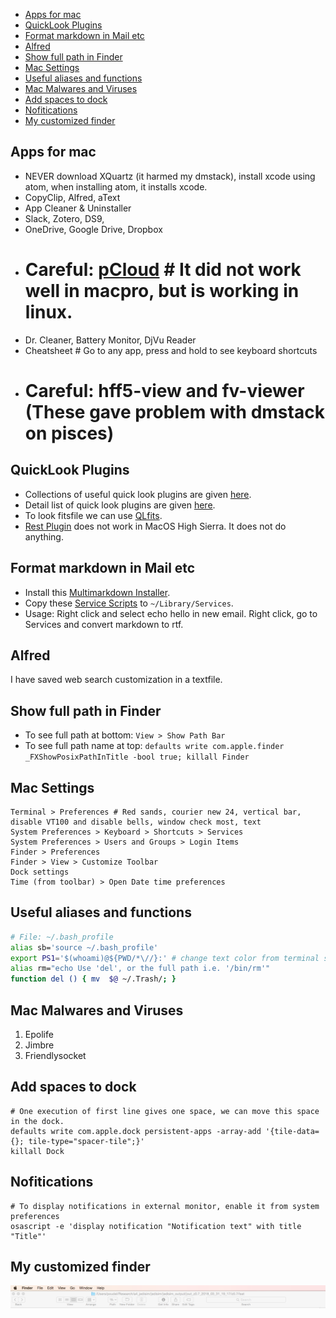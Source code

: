 - [Apps for mac](#apps-for-mac)
- [QuickLook Plugins](#quicklook-plugins)
- [Format markdown in Mail etc](#format-markdown-in-mail-etc)
- [Alfred](#alfred)
- [Show full path in Finder](#show-full-path-in-finder)
- [Mac Settings](#mac-settings)
- [Useful aliases and functions](#useful-aliases-and-functions)
- [Mac Malwares and Viruses](#mac-malwares-and-viruses)
- [Add spaces to dock](#add-spaces-to-dock)
- [Nofitications](#nofitications)
- [My customized finder](#my-customized-finder)

## Apps for mac
- NEVER download XQuartz (it harmed my dmstack), install xcode using atom, when installing atom, it installs xcode.
- CopyClip, Alfred, aText
- App Cleaner & Uninstaller
- Slack, Zotero, DS9, 
- OneDrive, Google Drive, Dropbox
- # Careful: [pCloud][pcloud] # It did not work well in macpro, but is working in linux.
- Dr. Cleaner, Battery Monitor, DjVu Reader
- Cheatsheet # Go to any app, press and hold to see keyboard shortcuts
- # Careful: hff5-view and fv-viewer (These gave problem with dmstack on pisces)

## QuickLook Plugins
- Collections of useful quick look plugins are given [here](https://github.com/sindresorhus/quick-look-plugins).
- Detail list of quick look plugins are given [here](http://www.quicklookplugins.com/).
- To look fitsfile we can use [QLfits](https://github.com/onekiloparsec/QLFits).
- [Rest Plugin](https://github.com/cluther/qlrest) does not work in MacOS High Sierra. It does not do anything.

## Format markdown in Mail etc
- Install this [Multimarkdown Installer](http://brettterpstra.com/2013/03/08/new-in-the-markdown-service-tools-in-place-markdown-to-rtf/).
- Copy these [Service Scripts](http://brettterpstra.com/projects/markdown-service-tools/) to `~/Library/Services`.
- Usage: Right click and select echo hello in new email. Right click, go to Services and convert markdown to rtf.


## Alfred
I have saved web search customization in a textfile.

## Show full path in Finder
- To see full path at bottom: `View > Show Path Bar`
- To see full path name at top: `defaults write com.apple.finder _FXShowPosixPathInTitle -bool true; killall Finder`

## Mac Settings
```
Terminal > Preferences # Red sands, courier new 24, vertical bar, disable VT100 and disable bells, window check most, text
System Preferences > Keyboard > Shortcuts > Services
System Preferences > Users and Groups > Login Items
Finder > Preferences 
Finder > View > Customize Toolbar
Dock settings
Time (from toolbar) > Open Date time preferences

```

## Useful aliases and functions
```bash
# File: ~/.bash_profile
alias sb='source ~/.bash_profile'
export PS1='$(whoami)@${PWD/*\//}:' # change text color from terminal settings.
alias rm="echo Use 'del', or the full path i.e. '/bin/rm'"
function del () { mv  $@ ~/.Trash/; }
```

## Mac Malwares and Viruses
1. Epolife
2. Jimbre
3. Friendlysocket

## Add spaces to dock
```
# One execution of first line gives one space, we can move this space in the dock.
defaults write com.apple.dock persistent-apps -array-add '{tile-data={}; tile-type="spacer-tile";}'
killall Dock
```

## Nofitications
```
# To display notifications in external monitor, enable it from system preferences
osascript -e 'display notification "Notification text" with title "Title"'
```


## My customized finder
![Finder Customized Toolbar](images/Finder_toolbar.png)

[pcloud]: https://www.pcloud.com/how-to-install-pcloud-drive-mac-os.html?download=mac
